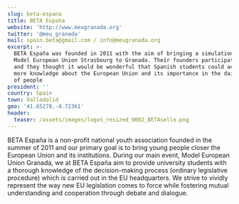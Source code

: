 ```yaml
---
slug: beta-espana
title: BETA España
website: 'http://www.meugranada.org'
twitter: '@meu_granada'
mail: spain.beta@gmail.com / info@meugranada.org
excerpt: >-
  BETA España was founded in 2011 with the aim of bringing a simulation such as
  Model European Union Strasbourg to Granada. Their founders participated in it
  and they thought it would be wonderful that Spanish students could acquire
  more knowledge about the European Union and its importance in the daily life
  of people
president: ''
country: Spain
town: Valladolid
geo: '41.65278,-4.72361'
header:
  teaser: /assets/images/logos_resized_0002_BETAsello.png
---
```

BETA España is a non-profit national youth association founded in the summer of 2011 and our primary goal is to bring young people closer the European Union and its institutions. During our main event, Model European Union Granada, we at BETA España aim to provide university students with a thorough knowledge of the decision-making process (ordinary legislative procedure) which is carried out in the EU headquarters. We strive to vividly represent the way new EU legislation comes to force while fostering mutual understanding and cooperation through debate and dialogue.
